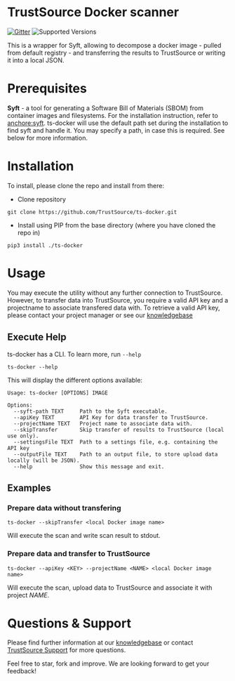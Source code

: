 # TrustSource Docker scanner

[![Gitter](https://badges.gitter.im/TrustSource/community.svg)](https://gitter.im/TrustSource/community?utm_source=badge&utm_medium=badge&utm_campaign=pr-badge)
![Supported Versions](https://img.shields.io/badge/Python-3.7,%203.8-blue)

This is a wrapper for Syft, allowing to decompose a docker image - pulled from default
registry - and transferring the results to TrustSource or writing it into a local JSON.

# Prerequisites

**Syft** - a tool for generating a Software Bill of Materials (SBOM) from container images
and filesystems.
For the installation instruction, refer to [anchore:syft](https://github.com/anchore/syft).
ts-docker will use the default path set during the installation to find syft and handle it.
You may specify a path, in case this is required. See below for more information.

# Installation

To install, please clone the repo and install from there:

- Clone repository

```shell
git clone https://github.com/TrustSource/ts-docker.git
```

- Install using PIP from the base directory (where you have cloned the repo in)

```shell
pip3 install ./ts-docker 
```

# Usage

You may execute the utility without any further connection to TrustSource. However, to
transfer data into TrustSource, you require a valid API key and a projectname to associate
transfered data with. To retrieve a valid API key, please contact your project manager or see
our [knowledgebase](https://support.trustsource.io/hc/en-us/search?utf8=✓&query=api+key)

## Execute Help

ts-docker has a CLI. To learn more, run `--help`

```shell
ts-docker --help
```

This will display the different options available:

```shell
Usage: ts-docker [OPTIONS] IMAGE

Options:
  --syft-path TEXT     Path to the Syft executable.
  --apiKey TEXT        API Key for data transfer to TrustSource.
  --projectName TEXT   Project name to associate data with.
  --skipTransfer       Skip transfer of results to TrustSource (local use only).
  --settingsFile TEXT  Path to a settings file, e.g. containing the API key
  --outputFile TEXT    Path to an output file, to store upload data locally (will be JSON).
  --help               Show this message and exit. 
```

## Examples

### Prepare data without transfering

```shell
ts-docker --skipTransfer <local Docker image name> 
```

Will execute the scan and write scan result to stdout.

### Prepare data and transfer to TrustSource  

```shell
ts-docker --apiKey <KEY> --projectName <NAME> <local Docker image name> 
```

Will execute the scan, upload data to TrustSource and associate it with project *NAME*.

# Questions & Support

Please find further information at our [knowledgebase](https://support.trustsource.io) or
contact [TrustSource Support](mailto:support@trustsource.io) for more questions.

Feel free to star, fork and improve. We are looking forward to get your feedback!
